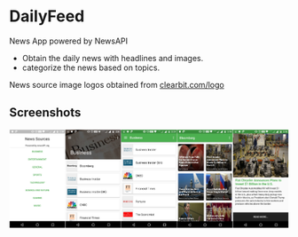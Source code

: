# DailyFeed
News App powered by NewsAPI

 * Obtain the daily news with headlines and images.
 * categorize the news based on topics.

News source image logos obtained from [clearbit.com/logo](https://clearbit.com/logo)

## Screenshots
<img src="/newsapi_screenshot.jpg">
